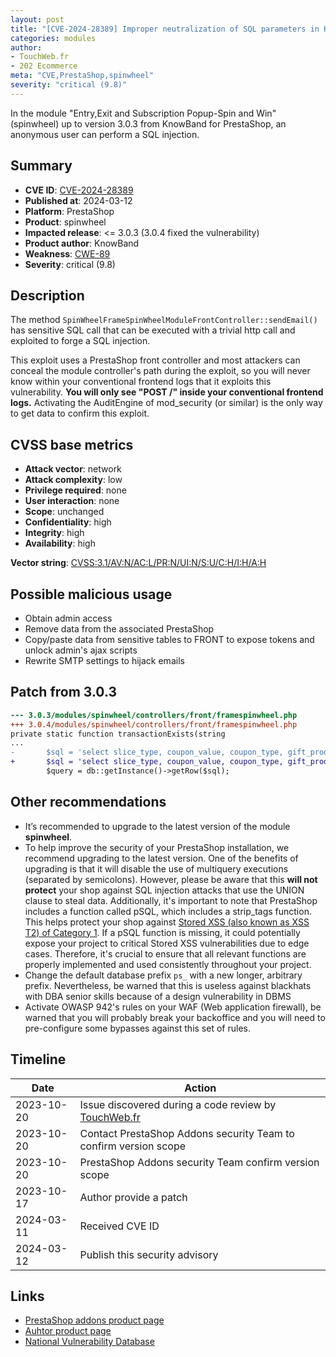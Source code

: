 ```yaml
---
layout: post
title: "[CVE-2024-28389] Improper neutralization of SQL parameters in Knowband - Entry,Exit and Subscription Popup-Spin and Win module for PrestaShop"
categories: modules
author:
- TouchWeb.fr
- 202 Ecommerce
meta: "CVE,PrestaShop,spinwheel"
severity: "critical (9.8)"
---
```


In the module "Entry,Exit and Subscription Popup-Spin and Win" (spinwheel) up to version 3.0.3 from KnowBand for PrestaShop, an anonymous user can perform a SQL injection.


## Summary

* **CVE ID**: [CVE-2024-28389](https://cve.mitre.org/cgi-bin/cvename.cgi?name=CVE-2024-28389)
* **Published at**: 2024-03-12
* **Platform**: PrestaShop
* **Product**: spinwheel
* **Impacted release**: <= 3.0.3 (3.0.4 fixed the vulnerability)
* **Product author**: KnowBand
* **Weakness**: [CWE-89](https://cwe.mitre.org/data/definitions/89.html)
* **Severity**: critical (9.8)

## Description

The method `SpinWheelFrameSpinWheelModuleFrontController::sendEmail()` has sensitive SQL call that can be executed with a trivial http call and exploited to forge a SQL injection.

This exploit uses a PrestaShop front controller and most attackers can conceal the module controller's path during the exploit, so you will never know within your conventional frontend logs that it exploits this vulnerability. **You will only see "POST /" inside your conventional frontend logs.** Activating the AuditEngine of mod_security (or similar) is the only way to get data to confirm this exploit.

## CVSS base metrics

* **Attack vector**: network
* **Attack complexity**: low
* **Privilege required**: none
* **User interaction**: none
* **Scope**: unchanged
* **Confidentiality**: high
* **Integrity**: high
* **Availability**: high

**Vector string**: [CVSS:3.1/AV:N/AC:L/PR:N/UI:N/S:U/C:H/I:H/A:H](https://nvd.nist.gov/vuln-metrics/cvss/v3-calculator?vector=AV:N/AC:L/PR:N/UI:N/S:U/C:H/I:H/A:H)

## Possible malicious usage

* Obtain admin access
* Remove data from the associated PrestaShop
* Copy/paste data from sensitive tables to FRONT to expose tokens and unlock admin's ajax scripts
* Rewrite SMTP settings to hijack emails

## Patch from 3.0.3

```diff
--- 3.0.3/modules/spinwheel/controllers/front/framespinwheel.php
+++ 3.0.4/modules/spinwheel/controllers/front/framespinwheel.php
private static function transactionExists(string
...
-       $sql = 'select slice_type, coupon_value, coupon_type, gift_product from ' . _DB_PREFIX_ . 'wheel_slices where slice_no=' . pSQL($slice_no);
+       $sql = 'select slice_type, coupon_value, coupon_type, gift_product from ' . _DB_PREFIX_ . 'wheel_slices where slice_no=' . (int) $slice_no;
        $query = db::getInstance()->getRow($sql);
```

## Other recommendations

* It’s recommended to upgrade to the latest version of the module **spinwheel**.
* To help improve the security of your PrestaShop installation, we recommend upgrading to the latest version. One of the benefits of upgrading is that it will disable the use of multiquery executions (separated by semicolons). However, please be aware that this **will not protect** your shop against SQL injection attacks that use the UNION clause to steal data. Additionally, it's important to note that PrestaShop includes a function called pSQL, which includes a strip_tags function. This helps protect your shop against [Stored XSS (also known as XSS T2) of Category 1](https://security.friendsofpresta.org/modules/2023/02/07/stored-xss.html). If a pSQL function is missing, it could potentially expose your project to critical Stored XSS vulnerabilities due to edge cases. Therefore, it's crucial to ensure that all relevant functions are properly implemented and used consistently throughout your project.
* Change the default database prefix `ps_` with a new longer, arbitrary prefix. Nevertheless, be warned that this is useless against blackhats with DBA senior skills because of a design vulnerability in DBMS
* Activate OWASP 942's rules on your WAF (Web application firewall), be warned that you will probably break your backoffice and you will need to pre-configure some bypasses against this set of rules.

## Timeline

| Date | Action |
|--|--|
| 2023-10-20 | Issue discovered during a code review by [TouchWeb.fr](https://www.touchweb.fr) |
| 2023-10-20 | Contact PrestaShop Addons security Team to confirm version scope |
| 2023-10-20 | PrestaShop Addons security Team confirm version scope |
| 2023-10-17 | Author provide a patch |
| 2024-03-11 | Received CVE ID |
| 2024-03-12 | Publish this security advisory |


## Links

* [PrestaShop addons product page](https://addons.prestashop.com/en/promotions-gifts/28778-knowband-entryexit-and-subscription-popup-spin-and-win.html)
* [Auhtor product page](https://www.knowband.com/fr/prestashop-spin-and-win)
* [National Vulnerability Database](https://nvd.nist.gov/vuln/detail/CVE-2024-28389)
